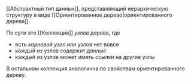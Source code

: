 [[Абстрактный тип данных]], представляющий иерархическую структуру в виде [[Ориентированное дерево|ориентированного дерева]].

По сути это [[Коллекция]] *узлов* дерева, где

- есть *корневой узел* или узлов нет вовсе
- каждый из узлов содержит *данные* 
- каждый из узлов может иметь *ссылки* на другие узлы

В остальном коллекция аналогична по свойствам ориентированного дереву.
